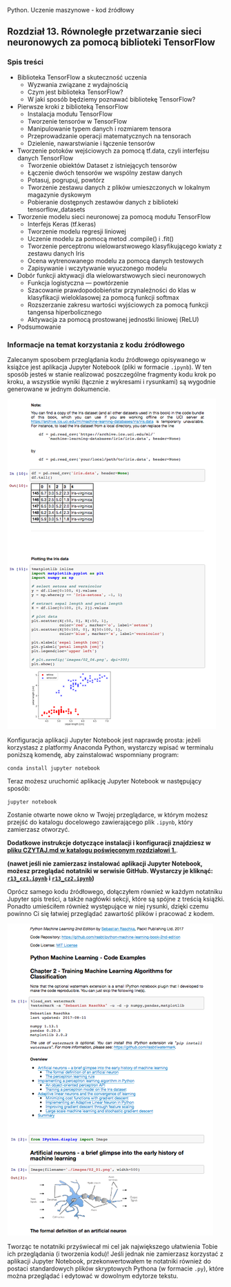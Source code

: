 Python. Uczenie maszynowe - kod źródłowy


##  Rozdział 13. Równoległe przetwarzanie sieci neuronowych za pomocą biblioteki TensorFlow


### Spis treści

- Biblioteka TensorFlow a skuteczność uczenia
  - Wyzwania związane z wydajnością
  - Czym jest biblioteka TensorFlow?
  - W jaki sposób będziemy poznawać bibliotekę TensorFlow?
- Pierwsze kroki z biblioteką TensorFlow
  - Instalacja modułu TensorFlow
  - Tworzenie tensorów w TensorFlow
  - Manipulowanie typem danych i rozmiarem tensora
  - Przeprowadzanie operacji matematycznych na tensorach
  - Dzielenie, nawarstwianie i łączenie tensorów
- Tworzenie potoków wejściowych za pomocą tf.data, czyli interfejsu danych TensorFlow
  - Tworzenie obiektów Dataset z istniejących tensorów
  - Łączenie dwóch tensorów we wspólny zestaw danych
  - Potasuj, pogrupuj, powtórz
  - Tworzenie zestawu danych z plików umieszczonych w lokalnym magazynie dyskowym
  - Pobieranie dostępnych zestawów danych z biblioteki tensorflow_datasets
- Tworzenie modelu sieci neuronowej za pomocą modułu TensorFlow
  - Interfejs Keras (tf.keras)
  - Tworzenie modelu regresji liniowej
  - Uczenie modelu za pomocą metod .compile() i .fit() 
  - Tworzenie perceptronu wielowarstwowego klasyfikującego kwiaty z zestawu danych Iris
  - Ocena wytrenowanego modelu za pomocą danych testowych
  - Zapisywanie i wczytywanie wyuczonego modelu
- Dobór funkcji aktywacji dla wielowarstwowych sieci neuronowych
  - Funkcja logistyczna — powtórzenie
  - Szacowanie prawdopodobieństw przynależności do klas w klasyfikacji wieloklasowej za pomocą funkcji softmax
  - Rozszerzanie zakresu wartości wyjściowych za pomocą funkcji tangensa hiperbolicznego
  - Aktywacja za pomocą prostowanej jednostki liniowej (ReLU)
- Podsumowanie

### Informacje na temat korzystania z kodu źródłowego

Zalecanym sposobem przeglądania kodu źródłowego opisywanego w książce jest aplikacja Jupyter Notebook (pliki w formacie `.ipynb`). W ten sposób jesteś w stanie realizować poszczególne fragmenty kodu krok po kroku, a wszystkie wyniki (łącznie z wykresami i rysunkami) są wygodnie generowane w jednym dokumencie.

![](../r02/rysunki/jupyter-przyklad-1.png)



Konfiguracja aplikacji Jupyter Notebook jest naprawdę prosta: jeżeli korzystasz z platformy Anaconda Python, wystarczy wpisać w terminalu poniższą komendę, aby zainstalować wspomniany program:

    conda install jupyter notebook

Teraz możesz uruchomić aplikację Jupyter Notebook w następujący sposób:

    jupyter notebook

Zostanie otwarte nowe okno w Twojej przeglądarce, w którym możesz przejść do katalogu docelowego zawierającego plik `.ipynb`, który zamierzasz otworzyć.

**Dodatkowe instrukcje dotyczące instalacji i konfiguracji znajdziesz w [pliku CZYTAJ.md w katalogu poświęconym rozdziałowi 1.](../r01/CZYTAJ.md)**.

**(nawet jeśli nie zamierzasz instalować aplikacji Jupyter Notebook, możesz przeglądać notatniki w serwisie GitHub. Wystarczy je kliknąć: [`r13_cz1.ipynb`](r13_cz1.ipynb) i [`r13_cz2.ipynb`](r13_cz2.ipynb))**

Oprócz samego kodu źródłowego, dołączyłem również w każdym notatniku Jupyter spis treści, a także nagłówki sekcji, które są spójne z treścią książki. Ponadto umieściłem również występujące w niej rysunki, dzięki czemu powinno Ci się łatwiej przeglądać zawartość plików i pracować z kodem.

![](../r02/rysunki/jupyter-przyklad-2.png)


Tworząc te notatniki przyświecał mi cel jak największego ułatwienia Tobie ich przeglądania (i tworzenia kodu)! Jeśli jednak nie zamierzasz korzystać z aplikacji Jupyter Notebook, przekonwertowałem te notatniki również do postaci standardowych plików skryptowych Pythona (w formacie `.py`), które można przeglądać i edytować w dowolnym edytorze tekstu. 
